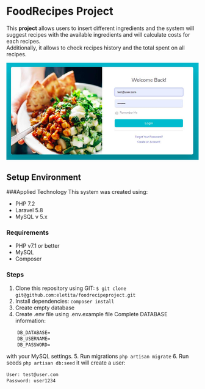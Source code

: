 # FoodRecipes Project

This **project** allows users to insert different ingredients and the system will suggest recipes with the available ingredients and will calculate costs for each recipes.  
Additionally, it allows to check recipes history and the total spent on all recipes.

![picture](public/readmefile/Login.jpg)

## Setup Environment

###Applied Technology
This system was created using:
* PHP 7.2
* Laravel 5.8
* MySQL v 5.x

### Requirements
* PHP v7.1 or better
* MySQL
* Composer

### Steps
1. Clone this repository using GIT:
    `$ git clone git@github.com:eletita/foodrecipeproject.git`
2. Install dependencies:
    `composer install`
3. Create empty database
4. Create .env file using .env.example file Complete DATABASE information:   
```
    DB_DATABASE=    
    DB_USERNAME=    
    DB_PASSWORD=  
```
   with your MySQL settings.
5. Run migrations `php artisan migrate`
6. Run seeds `php artisan db:seed` it will create a user:
```
User: test@user.com
Password: user1234
```
